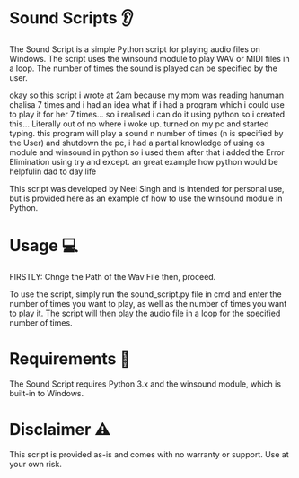 # Sound Scripts 👂
The Sound Script is a simple Python script for playing audio files on Windows. The script uses the winsound module to play WAV or MIDI files in a loop. The number of times the sound is played can be specified by the user.

okay so this script i wrote at 2am because my mom was reading hanuman chalisa 7 times and i had an idea what if i had a program which i could use to play it for her 7 times... so i realised i can do it using python so i created this... Literally out of no where i woke up. turned on my pc and started typing. this program will play a sound n number of times (n is specified by the User) and shutdown the pc, i had a partial knowledge of using os module and winsound in python so i used them after that i added the Error Elimination using try and except. an great example how python would be helpfulin dad to day life

This script was developed by Neel Singh and is intended for personal use, but is provided here as an example of how to use the winsound module in Python.

# Usage 💻
FIRSTLY: Chnge the Path of the Wav File then, proceed.

To use the script, simply run the sound_script.py file in cmd and enter the number of times you want to play, as well as the number of times you want to play it. The script will then play the audio file in a loop for the specified number of times.

# Requirements 🥵
The Sound Script requires Python 3.x and the winsound module, which is built-in to Windows.

# Disclaimer ⚠️
This script is provided as-is and comes with no warranty or support. Use at your own risk.
